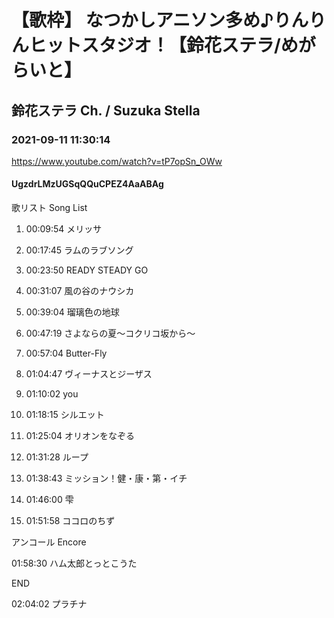 # 【歌枠】 なつかしアニソン多め♪りんりんヒットスタジオ！【鈴花ステラ/めがらいと】

## 鈴花ステラ Ch. / Suzuka Stella

### 2021-09-11 11:30:14

https://www.youtube.com/watch?v=tP7opSn_OWw

#### UgzdrLMzUGSqQQuCPEZ4AaABAg

歌リスト  Song List

01.  00:09:54  メリッサ

02.  00:17:45  ラムのラブソング

03.  00:23:50  READY STEADY GO

04.  00:31:07  風の谷のナウシカ

05.  00:39:04  瑠璃色の地球

06.  00:47:19  さよならの夏〜コクリコ坂から〜

07.  00:57:04  Butter-Fly

08.  01:04:47  ヴィーナスとジーザス

09.  01:10:02  you

10.  01:18:15  シルエット

11.  01:25:04  オリオンをなぞる

12.  01:31:28  ループ

13.  01:38:43  ミッション！健・康・第・イチ

14.  01:46:00  雫

15.  01:51:58  ココロのちず



アンコール  Encore

01:58:30  ハム太郎とっとこうた



END

02:04:02  プラチナ


